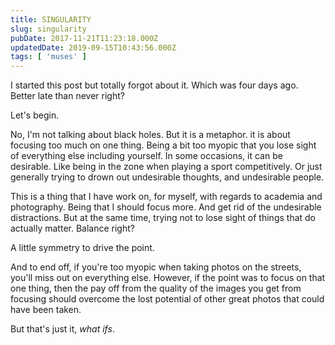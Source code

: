```yaml
---
title: SINGULARITY
slug: singularity
pubDate: 2017-11-21T11:23:18.000Z
updatedDate: 2019-09-15T10:43:56.000Z
tags: [ 'muses' ]
---
```


I started this post but totally forgot about it. Which was four days ago. Better late than never right?

Let's begin.

No, I'm not talking about black holes. But it is a metaphor. it is about focusing too much on one thing. Being a bit too myopic that you lose sight of everything else including yourself. In some occasions, it can be desirable. Like being in the zone when playing a sport competitively. Or just generally trying to drown out undesirable thoughts, and undesirable people.

This is a thing that I have work on, for myself, with regards to academia and photography. Being that I should focus more. And get rid of the undesirable distractions. But at the same time, trying not to lose sight of things that do actually matter. Balance right?

A little symmetry to drive the point.

And to end off, if you're too myopic when taking photos on the streets, you'll miss out on everything else. However, if the point was to focus on that one thing, then the pay off from the quality of the images you get from focusing should overcome the lost potential of other great photos that could have been taken.

But that's just it, *what ifs*.
